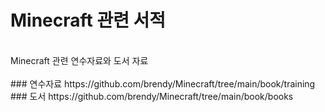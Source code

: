# Minecraft 관련 서적
<br/>
Minecraft 관련 연수자료와 도서 자료
<br/><br/>
### 연수자료 https://github.com/brendy/Minecraft/tree/main/book/training
<br/>
### 도서 https://github.com/brendy/Minecraft/tree/main/book/books
